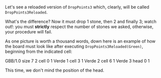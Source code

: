 Let's see a reloaded version of `DropPoints3` which, clearly, will be called `DropPoints3Reloaded`.

What's the difference? Now it must drop 1 stone, then 2 and finally 3; watch out!: you must **strictly** respect the number of stones we asked, otherwise, your procedure will fail.

As one picture is worth a thousand words, down here is an example of how the board must look like after executing `DropPoints3Reloaded(Green)`, beginning from the indicated cell:

<gs-board>
  GBB/1.0
    size 7 2
    cell 0 1 Verde 1
    cell 3 1 Verde 2
    cell 6 1 Verde 3
    head 0 1
</gs-board>

This time, we don't mind the position of the head.